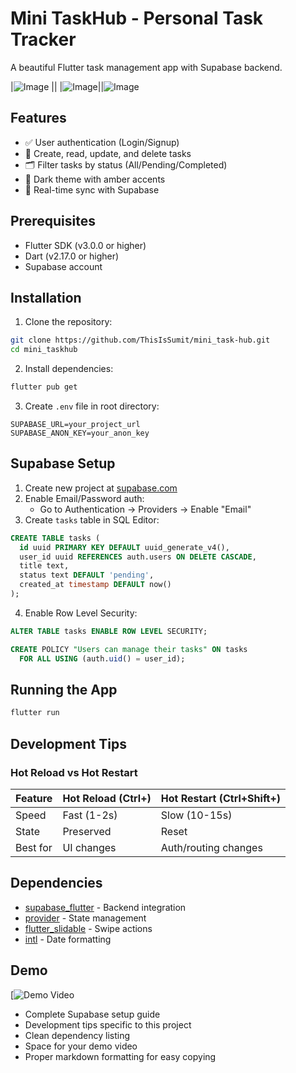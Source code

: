 # Mini TaskHub - Personal Task Tracker
A beautiful Flutter task management app with Supabase backend.


|![Image](https://github.com/user-attachments/assets/9214bd2f-fc4b-446a-9379-0041b3b3e135) ||
|![Image](https://github.com/user-attachments/assets/3c818266-4cc8-43d1-80da-9700e18d6c35)||![Image](https://github.com/user-attachments/assets/f8ad5f9a-d050-48f8-8f52-1deffa50dd7b)


## Features
- ✅ User authentication (Login/Signup)
- 📝 Create, read, update, and delete tasks
- 🗂️ Filter tasks by status (All/Pending/Completed)
- 🎨 Dark theme with amber accents
- 🔄 Real-time sync with Supabase

## Prerequisites
- Flutter SDK (v3.0.0 or higher)
- Dart (v2.17.0 or higher)
- Supabase account

## Installation

1. Clone the repository:
```bash
git clone https://github.com/ThisIsSumit/mini_task-hub.git
cd mini_taskhub
```

2. Install dependencies:
```bash
flutter pub get
```

3. Create `.env` file in root directory:
```env
SUPABASE_URL=your_project_url
SUPABASE_ANON_KEY=your_anon_key
```

## Supabase Setup

1. Create new project at [supabase.com](https://supabase.com)
2. Enable Email/Password auth:
   - Go to Authentication → Providers → Enable "Email"
3. Create `tasks` table in SQL Editor:
```sql
CREATE TABLE tasks (
  id uuid PRIMARY KEY DEFAULT uuid_generate_v4(),
  user_id uuid REFERENCES auth.users ON DELETE CASCADE,
  title text,
  status text DEFAULT 'pending',
  created_at timestamp DEFAULT now()
);
```

4. Enable Row Level Security:
```sql
ALTER TABLE tasks ENABLE ROW LEVEL SECURITY;

CREATE POLICY "Users can manage their tasks" ON tasks
  FOR ALL USING (auth.uid() = user_id);
```

## Running the App
```bash
flutter run
```

## Development Tips

### Hot Reload vs Hot Restart
| Feature        | Hot Reload (Ctrl+\) | Hot Restart (Ctrl+Shift+\) |
|---------------|--------------------|--------------------------|
| Speed         | Fast (1-2s)        | Slow (10-15s)           |
| State         | Preserved          | Reset                   |
| Best for      | UI changes        | Auth/routing changes   |

## Dependencies
- [supabase_flutter](https://pub.dev/packages/supabase_flutter) - Backend integration
- [provider](https://pub.dev/packages/provider) - State management
- [flutter_slidable](https://pub.dev/packages/flutter_slidable) - Swipe actions
- [intl](https://pub.dev/packages/intl) - Date formatting

## Demo
[![Demo Video](https://youtu.be/HZawmWQ6OVY)

- Complete Supabase setup guide
- Development tips specific to this project
- Clean dependency listing
- Space for your demo video
- Proper markdown formatting for easy copying
